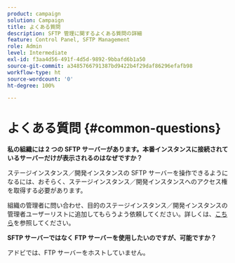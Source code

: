 ```yaml
---
product: campaign
solution: Campaign
title: よくある質問
description: SFTP 管理に関するよくある質問の詳細
feature: Control Panel, SFTP Management
role: Admin
level: Intermediate
exl-id: f3aa4d56-491f-4d5d-9892-9bbafd6b1a50
source-git-commit: a3485766791387bd9422b4f29daf86296efafb98
workflow-type: ht
source-wordcount: '0'
ht-degree: 100%

---
```


# よくある質問 {#common-questions}

**私の組織には 2 つの SFTP サーバーがあります。本番インスタンスに接続されているサーバーだけが表示されるのはなぜですか？**

ステージインスタンス／開発インスタンスの SFTP サーバーを操作できるようになるには、おそらく、ステージインスタンス／開発インスタンスへのアクセス権を取得する必要があります。

組織の管理者に問い合わせ、目的のステージインスタンス／開発インスタンスの管理者ユーザーリストに追加してもらうよう依頼してください。詳しくは、[こちら](../../discover/using/managing-permissions.md)を参照してください。

**SFTP サーバーではなく FTP サーバーを使用したいのですが、可能ですか？**

アドビでは、FTP サーバーをホストしていません。
